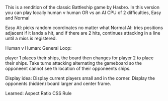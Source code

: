 This is a rendition of the classic Battleship game by Hasbro. In this version you can play locally human v human OR vs an AI CPU of 2 difficulties, Easy and Normal

Easy AI: picks random coordinates no matter what
Normal AI: tries positions adjacent if it lands a hit, and if there are 2 hits, continues attacking in a line until a miss is registered.

Human v Human: General Loop:

player 1 places their ships, the board then changes for player 2 to place their ships.
Take turns attacking alternating the gameboard so the opponeent cannot see th location of their opponeents ships.

Display idea:
Display current players small and in the corner. Display the opponents (hidden) board larger and center frame.

Learned:
Aspect Ratio CSS Rule
